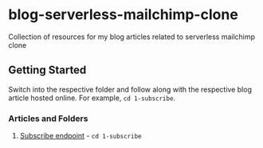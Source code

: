 # blog-serverless-mailchimp-clone

Collection of resources for my blog articles related to serverless mailchimp clone

## Getting Started

Switch into the respective folder and follow along with the respective blog article hosted online. For example, `cd 1-subscribe`.

### Articles and Folders

1. [Subscribe endpoint](TODO) - `cd 1-subscribe`
